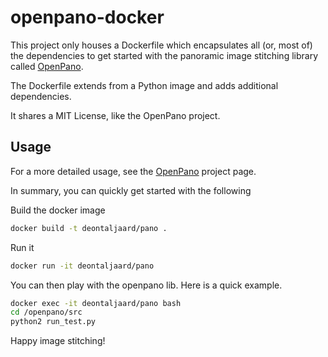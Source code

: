 openpano-docker
===============

This project only houses a Dockerfile which encapsulates all (or, most of) the dependencies to get started with the panoramic image stitching library called [OpenPano](https://github.com/ppwwyyxx/OpenPano).

The Dockerfile extends from a Python image and adds additional dependencies.

It shares a MIT License, like the OpenPano project.

## Usage
For a more detailed usage, see the [OpenPano](https://github.com/ppwwyyxx/OpenPano) project page.

In summary, you can quickly get started with the following

Build the docker image
```bash
docker build -t deontaljaard/pano .
```

Run it
```bash
docker run -it deontaljaard/pano
```

You can then play with the openpano lib. Here is a quick example.
```bash
docker exec -it deontaljaard/pano bash
cd /openpano/src
python2 run_test.py
``` 

Happy image stitching!